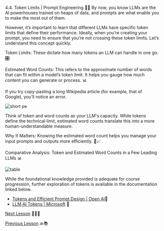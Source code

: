 4.4. Token Limits | Prompt Engineering 🚀📏
By now, you know LLMs are the AI powerhouses trained on heaps of data, and prompts are what enable you to make the most out of them.

However, it’s important to learn that different LLMs have specific token limits that define their performance. Ideally, when you’re creating your prompt, you need to ensure that you’re not crossing these token limits. Let’s understand this concept quickly.

Token Limits: These dictate how many tokens an LLM can handle in one go. 🎛️

Estimated Word Counts: This refers to the approximate number of words that can fit within a model’s token limit. It helps you gauge how much content you can generate or process. 📊

If you try copy-pasting a long Wikipedia article (for example, that of Google), you’ll notice an error.

![short pe](https://github.com/gtech-mulearn/Pathway-AI-Bootcamp/blob/main/PE-1%2C4.4.png)

Think of token and word counts as your LLM's capacity. While tokens define the technical limit, estimated word counts translate this into a more human-understandable measure.

Why It Matters: Knowing the estimated word count helps you manage your input prompts and outputs more efficiently. 🧠📈

Comparative Analysis: Token and Estimated Word Counts in a Few Leading LLMs 📊

![table](https://github.com/gtech-mulearn/Pathway-AI-Bootcamp/blob/main/PE-1%2C4.4%20table.png)

While the foundational knowledge provided is adequate for course progression, further exploration of tokens is available in the documentation linked below.

- [Tokens and Efficient Prompt Design | Open AI](https://help.openai.com/en/articles/4936856-what-are-tokens-and-how-to-count-them)📘
- [LLM AI Tokens | Microsoft](https://learn.microsoft.com/en-us/semantic-kernel/prompt-engineering/tokens) 📖

[Next Lesson](https://github.com/gtech-mulearn/Pathway-AI-Bootcamp/blob/main/Task-4.md) 📖👣🔜

[Previous Lesson](https://github.com/gtech-mulearn/Pathway-AI-Bootcamp/blob/main/Prompt%20Engineering-Part-3.md) 🔙📚
